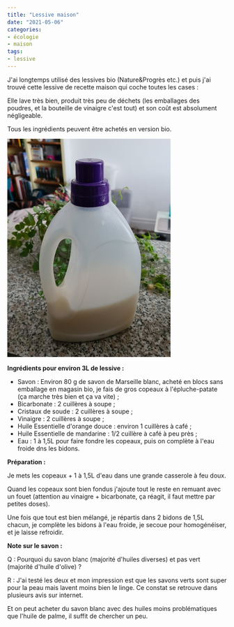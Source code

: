 ```yaml
---
title: "Lessive maison"
date: "2021-05-06"
categories: 
- écologie
- maison
tags: 
- lessive
---
```



J'ai longtemps utilisé des lessives bio (Nature&Progrès etc.) et puis j'ai trouvé cette lessive de recette maison qui coche toutes les cases :

Elle lave très bien, produit très peu de déchets (les emballages des poudres, et la bouteille de vinaigre c'est tout) et son coût est absolument négligeable.

Tous les ingrédients peuvent être achetés en version bio.

![lessive_maison](lessive_maison.jpg)


**Ingrédients pour environ 3L de lessive :**

- Savon : Environ 80 g de savon de Marseille blanc, acheté en blocs sans emballage en magasin bio, je fais de gros copeaux à l'épluche-patate (ça marche très bien et ça va vite) ; 
- Bicarbonate : 2 cuillères à soupe ;
- Cristaux de soude : 2 cuillères à soupe ;
- Vinaigre : 2 cuillères à soupe ;
- Huile Essentielle d'orange douce : environ 1 cuillères à café ;
- Huile Essentielle de mandarine : 1/2 cuillère à café à peu près ;
- Eau : 1 à 1,5L pour faire fondre les copeaux, puis on complète à l'eau froide dns les bidons.

**Préparation :**

Je mets les copeaux + 1 à 1,5L d'eau dans une grande casserole à feu doux.

Quand les copeaux sont bien fondus j'ajoute tout le reste en remuant avec un fouet (attention au vinaigre + bicarbonate, ça réagit, il faut mettre par petites doses).

Une fois que tout est bien mélangé, je répartis dans 2 bidons de 1,5L chacun, je complète les bidons à l'eau froide, je secoue pour homogénéiser, et je laisse refroidir.


**Note sur le savon :**

Q : Pourquoi du savon blanc (majorité d'huiles diverses) et pas vert (majorité d'huile d'olive) ? 

R : J'ai testé les deux et mon impression est que les savons verts sont super pour la peau mais lavent moins bien le linge. Ce constat se retrouve dans plusieurs avis sur internet.

Et on peut acheter du savon blanc avec des huiles moins problématiques que l'huile de palme, il suffit de chercher un peu.
